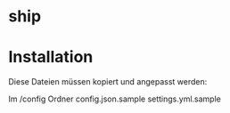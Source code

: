 # ship

# Installation
Diese Dateien müssen kopiert und angepasst werden:

Im /config Ordner
config.json.sample
settings.yml.sample